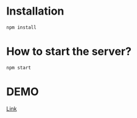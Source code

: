 # Installation

```
npm install
```

# How to start the server?

```
npm start
```

# DEMO

[Link](cyb1ove.github.io/tailwind_sample)
